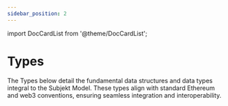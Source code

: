 ```yaml
---
sidebar_position: 2
---
```


import DocCardList from '@theme/DocCardList';

# Types

The Types below detail the fundamental data structures and data types integral to the Subjekt Model. These types align with standard Ethereum and web3 conventions, ensuring seamless integration and interoperability.

<DocCardList />
